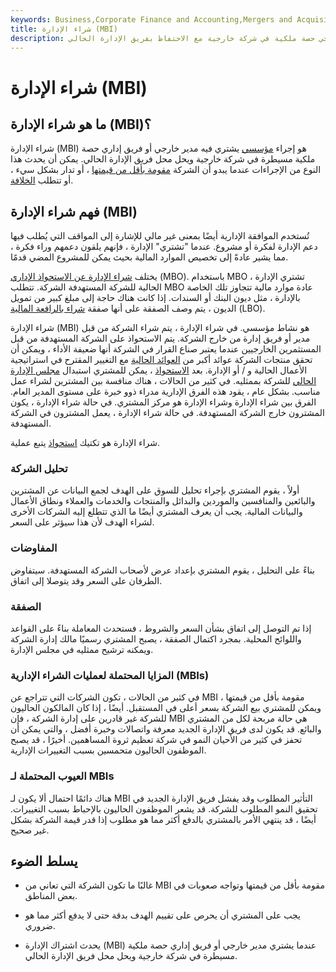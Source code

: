 ```yaml
---
keywords: Business,Corporate Finance and Accounting,Mergers and Acquisitions,M&amp;amp;A
title: شراء الإدارة (MBI)
description: تتم عملية شراء الإدارة عندما يشتري فريق مدير خارجي حصة ملكية في شركة خارجية مع الاحتفاظ بفريق الإدارة الحالي.
---
```


# شراء الإدارة (MBI)
## ما هو شراء الإدارة (MBI)؟

شراء الإدارة (MBI) هو إجراء [مؤسسي](/corporateaction) يشتري فيه مدير خارجي أو فريق إداري حصة ملكية مسيطرة في شركة خارجية ويحل محل فريق الإدارة الحالي. يمكن أن يحدث هذا النوع من الإجراءات عندما يبدو أن الشركة [مقومة بأقل من قيمتها](/undervalued) ، أو تدار بشكل سيء ، أو تتطلب [الخلافة](/succession).

## فهم شراء الإدارة (MBI)

تُستخدم الموافقة الإدارية أيضًا بمعنى غير مالي للإشارة إلى المواقف التي يُطلب فيها دعم الإدارة لفكرة أو مشروع. عندما "تشتري" الإدارة ، فإنهم يلقون دعمهم وراء فكرة ، مما يشير عادةً إلى تخصيص الموارد المالية بحيث يمكن للمشروع المضي قدمًا.

يختلف [شراء الإدارة عن الاستحواذ الإداري](/mbo) (MBO). باستخدام MBO ، تشتري الإدارة الحالية للشركة المستهدفة الشركة. تتطلب MBO عادة موارد مالية تتجاوز تلك الخاصة بالإدارة ، مثل ديون البنك أو السندات. إذا كانت هناك حاجة إلى مبلغ كبير من تمويل الديون ، يتم وصف الصفقة على أنها صفقة [شراء بالرافعة المالية](/leveragedbuyout) (LBO).

شراء الإدارة (MBI) هو نشاط مؤسسي. في شراء الإدارة ، يتم شراء الشركة من قبل مدير أو فريق إدارة من خارج الشركة. يتم الاستحواذ على الشركة المستهدفة من قبل المستثمرين الخارجيين عندما يعتبر صناع القرار في الشركة أنها ضعيفة الأداء ، ويمكن أن تحقق منتجات الشركة عوائد أكبر من [العوائد الحالية](/yield) مع التغيير المقترح في استراتيجية الأعمال الحالية و / أو الإدارة. بعد [الاستحواذ](/acquisition) ، يمكن للمشتري استبدال [مجلس الإدارة الحالي](/boardofdirectors) للشركة بممثليه. في كثير من الحالات ، هناك منافسة بين المشترين لشراء عمل مناسب. بشكل عام ، يقود هذه الفرق الإدارية مدراء ذوو خبرة على مستوى المدير العام. الفرق بين شراء الإدارة وشراء الإدارة هو مركز المشتري. في حالة شراء الإدارة ، يكون المشترون خارج الشركة المستهدفة. في حالة شراء الإدارة ، يعمل المشترون في الشركة المستهدفة.

شراء الإدارة هو تكتيك [استحواذ](/acquisition) يتبع عملية.

### تحليل الشركة

أولاً ، يقوم المشتري بإجراء تحليل للسوق على الهدف لجمع البيانات عن المشترين والبائعين والمنافسين والموردين والبدائل والمنتجات والخدمات والعملاء ونطاق الأعمال والبيانات المالية. يجب أن يعرف المشتري أيضًا ما الذي تتطلع إليه الشركات الأخرى لشراء الهدف لأن هذا سيؤثر على السعر.

### المفاوضات

بناءً على التحليل ، يقوم المشتري بإعداد عرض لأصحاب الشركة المستهدفة. سيتفاوض الطرفان على السعر وقد يتوصلا إلى اتفاق.

### الصفقة

إذا تم التوصل إلى اتفاق بشأن السعر والشروط ، فستحدث المعاملة بناءً على القواعد واللوائح المحلية. بمجرد اكتمال الصفقة ، يصبح المشتري رسميًا مالك إدارة الشركة ويمكنه ترشيح ممثليه في مجلس الإدارة.

### المزايا المحتملة لعمليات الشراء الإدارية (MBIs)

في كثير من الحالات ، تكون الشركات التي تتراجع عن MBI مقومة بأقل من قيمتها ، ويمكن للمشتري بيع الشركة بسعر أعلى في المستقبل. أيضًا ، إذا كان المالكون الحاليون للشركة غير قادرين على إدارة الشركة ، فإن MBI هي حالة مربحة لكل من المشتري والبائع. قد يكون لدى فريق الإدارة الجديد معرفة واتصالات وخبرة أفضل ، والتي يمكن أن تحفز في كثير من الأحيان النمو في شركة تعظيم ثروة المساهمين. أخيرًا ، قد يصبح الموظفون الحاليون متحمسين بسبب التغييرات الإدارية.

### العيوب المحتملة لـ MBIs

هناك دائمًا احتمال ألا يكون لـ MBI التأثير المطلوب وقد يفشل فريق الإدارة الجديد في تحقيق النمو المطلوب للشركة. قد يشعر الموظفون الحاليون بالإحباط بسبب التغييرات. أيضًا ، قد ينتهي الأمر بالمشتري بالدفع أكثر مما هو مطلوب إذا قدر قيمة الشركة بشكل غير صحيح.

## يسلط الضوء

- غالبًا ما تكون الشركة التي تعاني من MBI مقومة بأقل من قيمتها وتواجه صعوبات في بعض المناطق.

- يجب على المشتري أن يحرص على تقييم الهدف بدقة حتى لا يدفع أكثر مما هو ضروري.

- يحدث اشتراك الإدارة (MBI) عندما يشتري مدير خارجي أو فريق إداري حصة ملكية مسيطرة في شركة خارجية ويحل محل فريق الإدارة الحالي.

